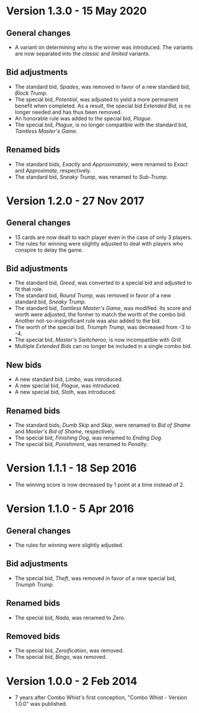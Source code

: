 Version 1.3.0 - 15 May 2020
===========================
## General changes
- A variant on determining who is the winner was introduced. The variants are now separated into the _classic_ and _limited_ variants.

## Bid adjustments
- The standard bid, _Spades_, was removed in favor of a new standard bid, _Block Trump_.
- The special bid, _Potential_, was adjusted to yield a more permanent benefit when completed. As a result, the special bid _Extended Bid_, is no longer needed and has thus been removed.
- An honorable rule was added to the special bid, _Plague_.
- The special bid, _Plague_, is no longer compatible with the standard bid, _Taintless Master's Game_.

## Renamed bids
- The standard bids, _Exactly_ and _Approximately_, were renamed to _Exact_ and _Approximate_, respectively.
- The standard bid, _Sneaky Trump_, was renamed to _Sub-Trump_.

Version 1.2.0 - 27 Nov 2017
===========================
## General changes
- 13 cards are now dealt to each player even in the case of only 3 players.
- The rules for winning were slightly adjusted to deal with players who conspire to delay the game.

## Bid adjustments
- The standard bid, _Greed_, was converted to a special bid and adjusted to fit that role.
- The standard bid, _Round Trump_, was removed in favor of a new standard bid, _Sneaky Trump_.
- The standard bid, _Taintless Master's Game_, was modified. Its score and worth were adjusted, the former to match the worth of the combo bid. Another not-so-insignificant rule was also added to the bid.
- The worth of the special bid, _Triumph Trump_, was decreased from -3 to -4.
- The special bid, _Master's Switcheroo_, is now incompatible with _Grill_.
- Multiple _Extended Bids_ can no longer be included in a single combo bid.

## New bids
- A new standard bid, _Limbo_, was introduced.
- A new special bid, _Plague_, was introduced.
- A new special bid, _Sloth_, was introduced.

## Renamed bids
- The standard bids, _Dumb Skip_ and _Skip_, were renamed to _Bid of Shame_ and _Master's Bid of Shame_, respectively.
- The special bid, _Finishing Dog_, was renamed to _Ending Dog_.
- The special bid, _Punishment_, was renamed to _Penalty_.

Version 1.1.1 - 18 Sep 2016
===========================
- The winning score is now decreased by 1 point at a time instead of 2.

Version 1.1.0 - 5 Apr 2016
==========================
## General changes
- The rules for winning were slightly adjusted.

## Bid adjustments
- The special bid, _Theft_, was removed in favor of a new special bid, _Triumph Trump_.

## Renamed bids
- The special bid, _Nada_, was renamed to _Zero_.

## Removed bids
- The special bid, _Zeroification_, was removed.
- The special bid, _Bingo_, was removed.

Version 1.0.0 - 2 Feb 2014
==========================
- 7 years after Combo Whist's first conception, "Combo Whist - Version 1.0.0" was published.

